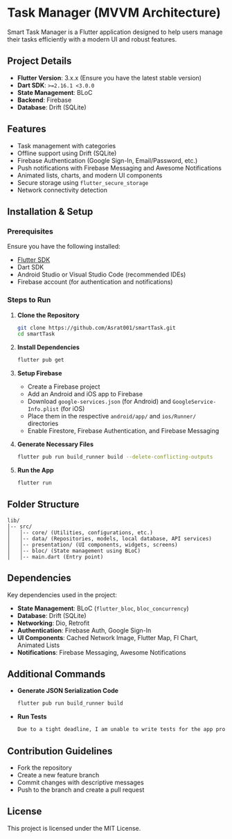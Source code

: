 # Task Manager (MVVM Architecture)

Smart Task Manager is a Flutter application designed to help users manage their tasks efficiently with a modern UI and robust features.


## Project Details

- **Flutter Version**: 3.x.x (Ensure you have the latest stable version)
- **Dart SDK**: `>=2.16.1 <3.0.0`
- **State Management**: BLoC
- **Backend**: Firebase
- **Database**: Drift (SQLite)

## Features

- Task management with categories
- Offline support using Drift (SQLite)
- Firebase Authentication (Google Sign-In, Email/Password, etc.)
- Push notifications with Firebase Messaging and Awesome Notifications
- Animated lists, charts, and modern UI components
- Secure storage using `flutter_secure_storage`
- Network connectivity detection

## Installation & Setup

### Prerequisites
Ensure you have the following installed:
- [Flutter SDK](https://flutter.dev/docs/get-started/install)
- Dart SDK
- Android Studio or Visual Studio Code (recommended IDEs)
- Firebase account (for authentication and notifications)

### Steps to Run

1. **Clone the Repository**
   ```sh
   git clone https://github.com/Asrat001/smartTask.git
   cd smartTask
   ```

2. **Install Dependencies**
   ```sh
   flutter pub get
   ```

3. **Setup Firebase**
    - Create a Firebase project
    - Add an Android and iOS app to Firebase
    - Download `google-services.json` (for Android) and `GoogleService-Info.plist` (for iOS)
    - Place them in the respective `android/app/` and `ios/Runner/` directories
    - Enable Firestore, Firebase Authentication, and Firebase Messaging

4. **Generate Necessary Files**
   ```sh
   flutter pub run build_runner build --delete-conflicting-outputs
   ```

5. **Run the App**
   ```sh
   flutter run
   ```

## Folder Structure

```plaintext
lib/
│-- src/
│   │-- core/ (Utilities, configurations, etc.)
│   │-- data/ (Repositories, models, local database, API services)
│   │-- presentation/ (UI components, widgets, screens)
│   │-- bloc/ (State management using BLoC)
│   │-- main.dart (Entry point)
```

## Dependencies

Key dependencies used in the project:
- **State Management**: BLoC (`flutter_bloc`, `bloc_concurrency`)
- **Database**: Drift (SQLite)
- **Networking**: Dio, Retrofit
- **Authentication**: Firebase Auth, Google Sign-In
- **UI Components**: Cached Network Image, Flutter Map, Fl Chart, Animated Lists
- **Notifications**: Firebase Messaging, Awesome Notifications

## Additional Commands

- **Generate JSON Serialization Code**
  ```sh
  flutter pub run build_runner build
  ```

- **Run Tests**
  ```sh
  Due to a tight deadline, I am unable to write tests for the app properly
  ```






## Contribution Guidelines

- Fork the repository
- Create a new feature branch
- Commit changes with descriptive messages
- Push to the branch and create a pull request

## License

This project is licensed under the MIT License.



